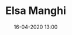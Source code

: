 ---
title: Elsa Manghi
slug: elsa-manghi-graphisme
date: '16-04-2020 13:00'
taxonomy:
    tag: [Identité visuelle]
    technique: [Cintiq Pro, Photoshop, Illustrator]
    client: [Elsa Manghi]
vignette: 03.jpg
mission: Création d'identité visuelle
prix: 
liens:
    - url: ../portfolio/elsa-manghi-dessin
      titre: Voir les dessins
---